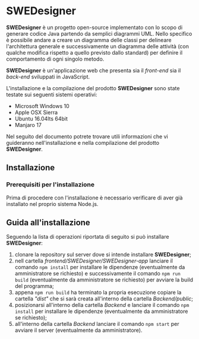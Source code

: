 # SWEDesigner
**SWEDesigner** è un progetto open-source implementato con lo scopo di generare codice Java partendo da semplici diagrammi UML.
Nello specifico è possibile andare a creare un diagramma delle classi per delineare l'architettura generale e successivamente un diagramma delle attività (con qualche modifica rispetto a quello previsto dallo standard) per definire il comportamento di ogni singolo metodo.

**SWEDesigner** è un'applicazione web che presenta sia il *front-end* sia il *back-end* sviluppati in JavaScript.

L'installazione e la compilazione del prodotto **SWEDesigner** sono state testate sui seguenti sistemi operativi:

  - Microsoft Windows 10
  - Apple OSX Sierra
  - Ubuntu 16.04lts 64bit
  - Manjaro 17

Nel seguito del documento potrete trovare utili informazioni che vi guideranno nell'installazione e nella compilazione del prodotto **SWEDesigner**.

## Installazione
### Prerequisiti per l'installazione
Prima di procedere con l'installazione è necessario verificare di aver già installato nel proprio sistema Node.js.

## Guida all'installazione
Seguendo la lista di operazioni riportata di seguito si può installare **SWEDesigner**:

  1. clonare la repository sul server dove si intende installare **SWEDesigner**;
  2. nell cartella *frontend/SWEDesigner/SWEDesigner-app* lanciare il comando `npm install` per installare le dipendenze (eventualmente da amministratore se richiesto) e successivamente il comando `npm run build` (eventualmente da amministratore se richiesto) per avviare la build del programma;
  3. appena `npm run build` ha terminato la propria esecuzione copiare la cartella *"dist"* che si sarà creata all'interno della cartella *Backend/public*;
  4. posizionarsi all'interno della cartella *Backend* e lanciare il comando `npm install` per installare le dipendenze (eventualmente da amministratore se richiesto);
  5. all'interno della cartella *Backend* lanciare il comando `npm start` per avviare il server (eventualmente da amministratore).
